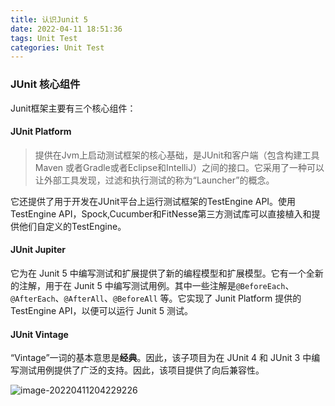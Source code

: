 ```yaml
---
title: 认识Junit 5
date: 2022-04-11 18:51:36
tags: Unit Test
categories: Unit Test
---
```


### JUnit 核心组件

Junit框架主要有三个核心组件：

#### JUnit Platform

> 提供在Jvm上启动测试框架的核心基础，是JUnit和客户端（包含构建工具Maven 或者Gradle或者Eclipse和IntelliJ）之间的接口。它采用了一种可以让外部工具发现，过滤和执行测试的称为“Launcher”的概念。

它还提供了用于开发在JUnit平台上运行测试框架的TestEngine API。使用TestEngine API，Spock,Cucumber和FitNesse第三方测试库可以直接植入和提供他们自定义的TestEngine。

#### JUnit Jupiter

它为在 Junit 5 中编写测试和扩展提供了新的编程模型和扩展模型。它有一个全新的注解，用于在 Junit 5 中编写测试用例。其中一些注解是`@BeforeEach`、`@AfterEach`、`@AfterAll`、`@BeforeAll` 等。它实现了 Junit Platform 提供的 TestEngine API，以便可以运行 Junit 5 测试。

#### JUnit Vintage

“Vintage”一词的基本意思是**经典**。因此，该子项目为在 JUnit 4 和 JUnit 3 中编写测试用例提供了广泛的支持。因此，该项目提供了向后兼容性。

![image-20220411204229226](https://cdn.jsdelivr.net/gh/wenPKtalk/pictures@master/blog/20220411/20_42/image-20220411204229226.png)
